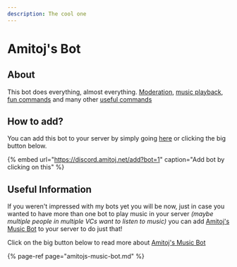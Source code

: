 ```yaml
---
description: The cool one
---
```


# Amitoj's Bot

## About

This bot does everything, almost everything. [Moderation](commands/moderation.md), [music playback](commands/music.md), [fun commands](commands/fun.md) and many other [useful commands](commands/miscellaneous.md)

## How to add?

You can add this bot to your server by simply going [here](https://discord.amitoj.net/add?bot=1) or clicking the big button below.

{% embed url="https://discord.amitoj.net/add?bot=1" caption="Add bot by clicking on this" %}



## Useful Information

If you weren't impressed with my bots yet you will be now, just in case you wanted to have more than one bot to play music in your server _\(maybe multiple people in multiple VCs want to listen to music\)_ you can add [Amitoj's Music Bot](https://discord.amitoj.net/add?bot=2) to your server to do just that!

Click on the big button below to read more about [Amitoj's Music Bot](https://discord.amitoj.net/add?bot=2)

{% page-ref page="amitojs-music-bot.md" %}



